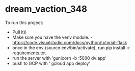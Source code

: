 # dream_vaction_348

To run this project:

- Pull it))
- Make sure you have the venv module.
      - https://code.visualstudio.com/docs/python/tutorial-flask
- once in the env (source env/bin/activate), run pip install -r requirements.txt
- run the server with 'gunicorn -b :5000 dv:app'
- push to GCP with ' gcloud app deploy'
